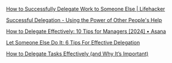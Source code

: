 

[How to Successfully Delegate Work to Someone Else | Lifehacker](https://lifehacker.com/how-to-successfully-delegate-work-to-someone-else-1829254908)

[Successful Delegation - Using the Power of Other People's Help](https://www.mindtools.com/aru27rv/successful-delegation)

[How to Delegate Effectively: 10 Tips for Managers \[2024\] • Asana](https://asana.com/resources/how-to-delegate)

[Let Someone Else Do It: 6 Tips For Effective Delegation](https://www.forbes.com/sites/ginnyhogan/2024/01/18/let-someone-else-do-it-6-tips-for-effective-delegation/)

[How to Delegate Tasks Effectively (and Why It’s Important)](https://www.meistertask.com/blog/delegate-tasks-effectively/)

